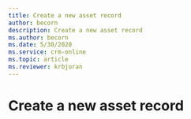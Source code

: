 ```yaml
---
title: Create a new asset record
author: becorn
description: Create a new asset record
ms.author: becorn
ms.date: 5/30/2020
ms.service: crm-online
ms.topic: article
ms.reviewer: krbjoran
---
```

# Create a new asset record